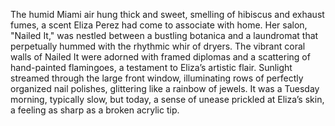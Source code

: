 The humid Miami air hung thick and sweet, smelling of hibiscus and exhaust fumes, a scent Eliza Perez had come to associate with home.  Her salon, "Nailed It," was nestled between a bustling botanica and a laundromat that perpetually hummed with the rhythmic whir of dryers.  The vibrant coral walls of Nailed It were adorned with framed diplomas and a scattering of hand-painted flamingoes, a testament to Eliza’s artistic flair.  Sunlight streamed through the large front window, illuminating rows of perfectly organized nail polishes, glittering like a rainbow of jewels. It was a Tuesday morning, typically slow, but today, a sense of unease prickled at Eliza’s skin, a feeling as sharp as a broken acrylic tip.
